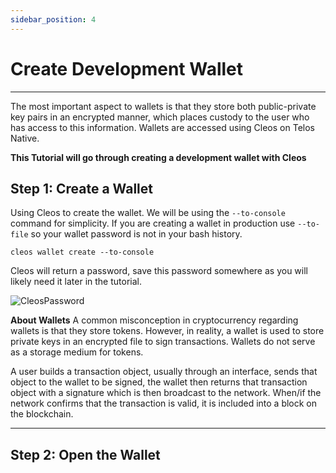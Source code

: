 ```yaml
---
sidebar_position: 4
---
```



# Create Development Wallet
-----       ------
The most important aspect to wallets is that they store both public-private key pairs in an encrypted manner, which places custody to the user who has access to this information. Wallets are accessed using Cleos on Telos Native.

__This Tutorial will go through creating a development wallet with Cleos__


## Step 1: Create a Wallet
Using Cleos to create the wallet.
We will be using the ```--to-console``` command for simplicity. If you are creating a wallet in production use ```--to-file``` so your wallet password is not in your bash history. 

```cleos wallet create --to-console ```

Cleos will return a password, save this password somewhere as you will likely need it later in the tutorial.


![CleosPassword](/img/cleos_password.png)

**About Wallets** A common misconception in cryptocurrency regarding wallets is that they store tokens. However, in reality, a wallet is used to store private keys in an encrypted file to sign transactions. Wallets do not serve as a storage medium for tokens.

A user builds a transaction object, usually through an interface, sends that object to the wallet to be signed, the wallet then returns that transaction object with a signature which is then broadcast to the network. When/if the network confirms that the transaction is valid, it is included into a block on the blockchain.

----            -----

## Step 2: Open the Wallet

